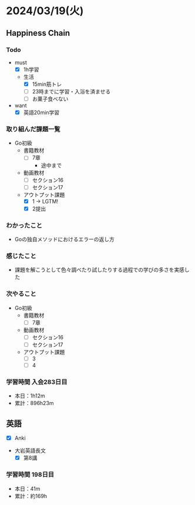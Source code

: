 # 2024/03/19(火)

## Happiness Chain

### Todo

- must
  - [x] 1h学習
  - 生活
    - [x] 15min筋トレ
    - [ ] 23時までに学習・入浴を済ませる
    - [ ] お菓子食べない
- want
  - [x] 英語20min学習

### 取り組んだ課題一覧

- Go初級
  - 書籍教材
    - [ ] 7章
      - 途中まで
  - 動画教材
    - [ ] セクション16
    - [ ] セクション17
  - アウトプット課題
    - [x] 1 -> LGTM!
    - [x] 2提出

### わかったこと

- Goの独自メソッドにおけるエラーの返し方

### 感じたこと

- 課題を解こうとして色々調べたり試したりする過程での学びの多さを実感した

### 次やること

- Go初級
  - 書籍教材
    - [ ] 7章
  - 動画教材
    - [ ] セクション16
    - [ ] セクション17
  - アウトプット課題
    - [ ] 3
    - [ ] 4

### 学習時間 入会283日目

- 本日：1h12m
- 累計：896h23m

## 英語

- [x] Anki
- 大岩英語長文
  - [x] 第8講

### 学習時間 198日目

- 本日：41m
- 累計：約169h

